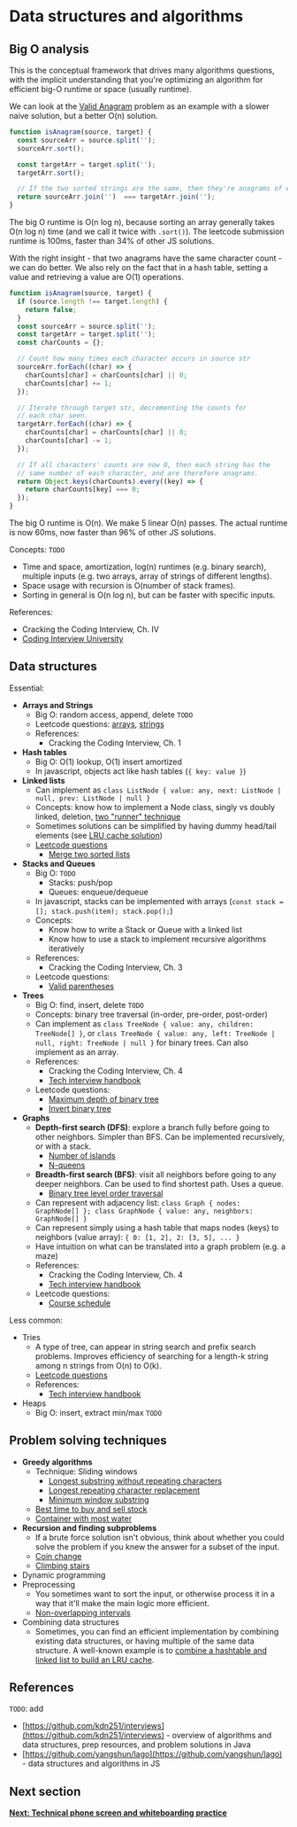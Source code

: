 # Data structures and algorithms

## Big O analysis

This is the conceptual framework that drives many algorithms questions, with the implicit understanding that you're optimizing an algorithm for efficient big-O runtime or space (usually runtime).

We can look at the [Valid Anagram](https://leetcode.com/problems/valid-anagram/) problem as an example with a slower naive solution, but a better O(n) solution.

```js
function isAnagram(source, target) {
  const sourceArr = source.split('');
  sourceArr.sort();

  const targetArr = target.split('');
  targetArr.sort();

  // If the two sorted strings are the same, then they're anagrams of each other.
  return sourceArr.join('')  === targetArr.join('');
}
```

The big O runtime is O(n log n), because sorting an array generally takes O(n log n) time (and we call it twice with `.sort()`). The leetcode submission runtime is 100ms, faster than 34% of other JS solutions.

With the right insight - that two anagrams have the same character count - we can do better. We also rely on the fact that in a hash table, setting a value and retrieving a value are O(1) operations.

```js
function isAnagram(source, target) {
  if (source.length !== target.length) {
    return false;
  }
  const sourceArr = source.split('');
  const targetArr = target.split('');
  const charCounts = {};

  // Count how many times each character occurs in source str
  sourceArr.forEach((char) => {
    charCounts[char] = charCounts[char] || 0;
    charCounts[char] += 1;
  });

  // Iterate through target str, decrementing the counts for
  // each char seen.
  targetArr.forEach((char) => {
    charCounts[char] = charCounts[char] || 0;
    charCounts[char] -= 1;
  });

  // If all characters' counts are now 0, then each string has the
  // same number of each character, and are therefore anagrams.
  return Object.keys(charCounts).every((key) => {
    return charCounts[key] === 0;
  });
}
```

The big O runtime is O(n). We make 5 linear O(n) passes. The actual runtime is now 60ms, now faster than 96% of other JS solutions.

Concepts: `TODO`

* Time and space, amortization, log(n) runtimes (e.g. binary search), multiple inputs (e.g. two arrays, array of strings of different lengths).
* Space usage with recursion is O(number of stack frames).
* Sorting in general is O(n log n), but can be faster with specific inputs.

References:

- Cracking the Coding Interview, Ch. IV
- [Coding Interview University](https://github.com/jwasham/coding-interview-university#algorithmic-complexity--big-o--asymptotic-analysis)

## Data structures

Essential:

- **Arrays and Strings**
  - Big O: random access, append, delete `TODO`
  - Leetcode questions: [arrays](https://yangshun.github.io/tech-interview-handbook/algorithms/array/#recommended-leetcode-questions), [strings](https://yangshun.github.io/tech-interview-handbook/algorithms/string/#recommended-leetcode-questions)
  - References:
    - Cracking the Coding Interview, Ch. 1
- **Hash tables**
  - Big O: O(1) lookup, O(1) insert amortized
  - In javascript, objects act like hash tables (`{ key: value }`)
- **Linked lists**
  - Can implement as `class ListNode { value: any, next: ListNode | null, prev: ListNode | null }`
  - Concepts: know how to implement a Node class, singly vs doubly linked, deletion, [two "runner" technique](https://leetcode.com/problems/linked-list-cycle/solution/)
  - Sometimes solutions can be simplified by having dummy head/tail elements (see [LRU cache solution](https://leetcode.com/problems/lru-cache/solution/))
  - [Leetcode questions](https://yangshun.github.io/tech-interview-handbook/algorithms/linked-list/#recommended-leetcode-questions)
    - [Merge two sorted lists](https://leetcode.com/problems/merge-two-sorted-lists/)
- **Stacks and Queues**
  - Big O: `TODO`
    - Stacks: push/pop
    - Queues: enqueue/dequeue
  - In javascript, stacks can be implemented with arrays (`const stack = []; stack.push(item); stack.pop();`)
  - Concepts:
    - Know how to write a Stack or Queue with a linked list
    - Know how to use a stack to implement recursive algorithms iteratively
  - References:
    - Cracking the Coding Interview, Ch. 3
  - Leetcode questions:
    - [Valid parentheses](https://leetcode.com/problems/valid-parentheses/)
- **Trees**
  - Big O: find, insert, delete `TODO`
  - Concepts: binary tree traversal (in-order, pre-order, post-order)
  - Can implement as `class TreeNode { value: any, children: TreeNode[] }`, or `class TreeNode { value: any, left: TreeNode | null, right: TreeNode | null }` for binary trees. Can also implement as an array.
  - References:
    - Cracking the Coding Interview, Ch. 4
    - [Tech interview handbook](https://yangshun.github.io/tech-interview-handbook/algorithms/tree)
  - Leetcode questions:
    - [Maximum depth of binary tree](https://leetcode.com/problems/maximum-depth-of-binary-tree/)
    - [Invert binary tree](https://leetcode.com/problems/invert-binary-tree/)
- **Graphs**
  - **Depth-first search (DFS)**: explore a branch fully before going to other neighbors. Simpler than BFS. Can be implemented recursively, or with a stack.
    - [Number of islands](https://leetcode.com/problems/number-of-islands/)
    - [N-queens](https://leetcode.com/problems/n-queens/)
  - **Breadth-first search (BFS)**: visit all neighbors before going to any deeper neighbors. Can be used to find shortest path. Uses a queue.
    - [Binary tree level order traversal](https://leetcode.com/problems/binary-tree-level-order-traversal/)
  - Can represent with adjacency list: `class Graph { nodes: GraphNode[] }; class GraphNode { value: any, neighbors: GraphNode[] }`
  - Can represent simply using a hash table that maps nodes (keys) to neighbors (value array): `{ 0: [1, 2], 2: [3, 5], ... }`
  - Have intuition on what can be translated into a graph problem (e.g. a maze)
  - References:
    - Cracking the Coding Interview, Ch. 4
    - [Tech interview handbook](https://yangshun.github.io/tech-interview-handbook/algorithms/graph)
  - Leetcode questions:
    - [Course schedule](https://leetcode.com/problems/course-schedule/)

Less common:

- Tries
  - A type of tree, can appear in string search and prefix search problems. Improves efficiency of searching for a length-k string among n strings from O(n) to O(k).
  - [Leetcode questions](https://yangshun.github.io/tech-interview-handbook/algorithms/trie/)
  - References:
    - [Tech interview handbook](https://yangshun.github.io/tech-interview-handbook/algorithms/trie)
- Heaps
  - Big O: insert, extract min/max `TODO`


## Problem solving techniques

- **Greedy algorithms**
  - Technique: Sliding windows
    - [Longest substring without repeating characters](https://leetcode.com/problems/longest-substring-without-repeating-characters/)
    - [Longest repeating character replacement](https://leetcode.com/problems/longest-repeating-character-replacement/)
    - [Minimum window substring](https://leetcode.com/problems/minimum-window-substring/)
  - [Best time to buy and sell stock](https://leetcode.com/problems/best-time-to-buy-and-sell-stock/)
  - [Container with most water](https://leetcode.com/problems/container-with-most-water/)
- **Recursion and finding subproblems**
  - If a brute force solution isn't obvious, think about whether you could solve the problem if you knew the answer for a subset of the input.
  - [Coin change](https://leetcode.com/problems/coin-change/)
  - [Climbing stairs](https://leetcode.com/problems/climbing-stairs/)
- Dynamic programming
- Preprocessing
  - You sometimes want to sort the input, or otherwise process it in a way that it'll make the main logic more efficient.
  - [Non-overlapping intervals](https://leetcode.com/problems/non-overlapping-intervals/)
- Combining data structures
  - Sometimes, you can find an efficient implementation by combining existing data structures, or having multiple of the same data structure. A well-known example is to [combine a hashtable and linked list to build an LRU cache](https://leetcode.com/problems/lru-cache/).


## References

`TODO`: add

- [https://github.com/kdn251/interviews](https://github.com/kdn251/interviews) - overview of algorithms and data structures, prep resources, and problem solutions in Java
- [https://github.com/yangshun/lago](https://github.com/yangshun/lago) - data structures and algorithms in JS


## Next section

[**Next: Technical phone screen and whiteboarding practice**](technical_phone_screen_and_whiteboarding_practice.md)
